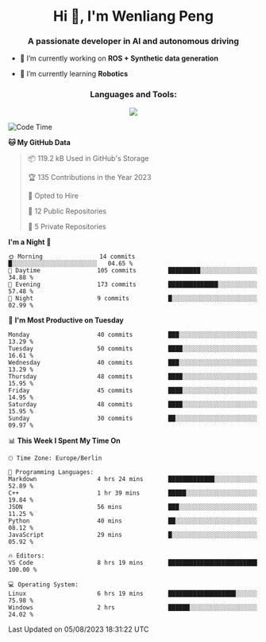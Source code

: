 <h1 align="center">Hi 👋, I'm Wenliang Peng</h1>
<h3 align="center">A passionate developer in AI and autonomous driving</h3>

- 🔭 I’m currently working on **ROS + Synthetic data generation**

- 🌱 I’m currently learning **Robotics**

<!-- <h3 align="left">Connect with me:</h3> -->
<!-- <p align="left">
</p> -->

<h3 align="center">Languages and Tools:</h3>
<p align="center">
  <a href="https://skillicons.dev">
    <img src="https://skillicons.dev/icons?i=cpp,ros,docker,azure,git,linux,py,pytorch,cmake,githubactions,powershell,md&perline=6" />
  </a>
</p>


<!-- <p><img align="center" src="https://github-readme-stats.vercel.app/api/top-langs?username=bpwl0121&show_icons=true&locale=en&layout=compact" alt="bpwl0121" /></p> -->

<!-- <p><img align="center" src="https://github-readme-streak-stats.herokuapp.com/?user=bpwl0121&" alt="bpwl0121" /></p> -->

<!--START_SECTION:waka-->
![Code Time](http://img.shields.io/badge/Code%20Time-126%20hrs%2015%20mins-blue)

**🐱 My GitHub Data** 

> 📦 119.2 kB Used in GitHub's Storage 
 > 
> 🏆 135 Contributions in the Year 2023
 > 
> 💼 Opted to Hire
 > 
> 📜 12 Public Repositories 
 > 
> 🔑 5 Private Repositories 
 > 
**I'm a Night 🦉** 

```text
🌞 Morning                14 commits          █░░░░░░░░░░░░░░░░░░░░░░░░   04.65 % 
🌆 Daytime                105 commits         █████████░░░░░░░░░░░░░░░░   34.88 % 
🌃 Evening                173 commits         ██████████████░░░░░░░░░░░   57.48 % 
🌙 Night                  9 commits           █░░░░░░░░░░░░░░░░░░░░░░░░   02.99 % 
```
📅 **I'm Most Productive on Tuesday** 

```text
Monday                   40 commits          ███░░░░░░░░░░░░░░░░░░░░░░   13.29 % 
Tuesday                  50 commits          ████░░░░░░░░░░░░░░░░░░░░░   16.61 % 
Wednesday                40 commits          ███░░░░░░░░░░░░░░░░░░░░░░   13.29 % 
Thursday                 48 commits          ████░░░░░░░░░░░░░░░░░░░░░   15.95 % 
Friday                   45 commits          ████░░░░░░░░░░░░░░░░░░░░░   14.95 % 
Saturday                 48 commits          ████░░░░░░░░░░░░░░░░░░░░░   15.95 % 
Sunday                   30 commits          ██░░░░░░░░░░░░░░░░░░░░░░░   09.97 % 
```


📊 **This Week I Spent My Time On** 

```text
🕑︎ Time Zone: Europe/Berlin

💬 Programming Languages: 
Markdown                 4 hrs 24 mins       █████████████░░░░░░░░░░░░   52.89 % 
C++                      1 hr 39 mins        █████░░░░░░░░░░░░░░░░░░░░   19.84 % 
JSON                     56 mins             ███░░░░░░░░░░░░░░░░░░░░░░   11.25 % 
Python                   40 mins             ██░░░░░░░░░░░░░░░░░░░░░░░   08.12 % 
JavaScript               29 mins             █░░░░░░░░░░░░░░░░░░░░░░░░   05.92 % 

🔥 Editors: 
VS Code                  8 hrs 19 mins       █████████████████████████   100.00 % 

💻 Operating System: 
Linux                    6 hrs 19 mins       ███████████████████░░░░░░   75.98 % 
Windows                  2 hrs               ██████░░░░░░░░░░░░░░░░░░░   24.02 % 
```


 Last Updated on 05/08/2023 18:31:22 UTC
<!--END_SECTION:waka-->
